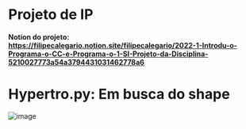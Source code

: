 # Projeto de IP

#### Notion do projeto: https://filipecalegario.notion.site/filipecalegario/2022-1-Introdu-o-Programa-o-CC-e-Programa-o-1-SI-Projeto-da-Disciplina-5210027773a54a3794431031462778a6

# Hypertro.py: Em busca do shape

![image](https://user-images.githubusercontent.com/66084295/197102552-c268a5d3-f2c6-4024-b4aa-6ceee1aa156c.png)

